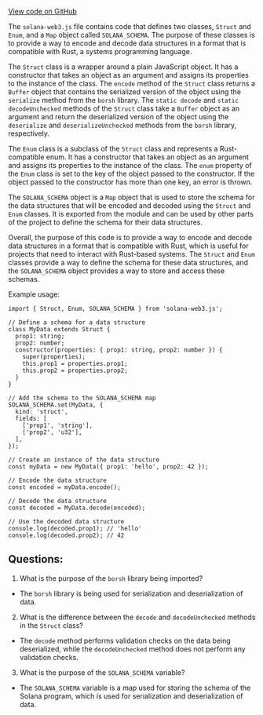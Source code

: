 [View code on GitHub](https://github.com/solana-labs/solana-web3.js/blob/master/packages/library-legacy/src/utils/borsh-schema.ts)

The `solana-web3.js` file contains code that defines two classes, `Struct` and `Enum`, and a `Map` object called `SOLANA_SCHEMA`. The purpose of these classes is to provide a way to encode and decode data structures in a format that is compatible with Rust, a systems programming language. 

The `Struct` class is a wrapper around a plain JavaScript object. It has a constructor that takes an object as an argument and assigns its properties to the instance of the class. The `encode` method of the `Struct` class returns a `Buffer` object that contains the serialized version of the object using the `serialize` method from the `borsh` library. The `static decode` and `static decodeUnchecked` methods of the `Struct` class take a `Buffer` object as an argument and return the deserialized version of the object using the `deserialize` and `deserializeUnchecked` methods from the `borsh` library, respectively.

The `Enum` class is a subclass of the `Struct` class and represents a Rust-compatible enum. It has a constructor that takes an object as an argument and assigns its properties to the instance of the class. The `enum` property of the `Enum` class is set to the key of the object passed to the constructor. If the object passed to the constructor has more than one key, an error is thrown.

The `SOLANA_SCHEMA` object is a `Map` object that is used to store the schema for the data structures that will be encoded and decoded using the `Struct` and `Enum` classes. It is exported from the module and can be used by other parts of the project to define the schema for their data structures.

Overall, the purpose of this code is to provide a way to encode and decode data structures in a format that is compatible with Rust, which is useful for projects that need to interact with Rust-based systems. The `Struct` and `Enum` classes provide a way to define the schema for these data structures, and the `SOLANA_SCHEMA` object provides a way to store and access these schemas. 

Example usage:

```
import { Struct, Enum, SOLANA_SCHEMA } from 'solana-web3.js';

// Define a schema for a data structure
class MyData extends Struct {
  prop1: string;
  prop2: number;
  constructor(properties: { prop1: string, prop2: number }) {
    super(properties);
    this.prop1 = properties.prop1;
    this.prop2 = properties.prop2;
  }
}

// Add the schema to the SOLANA_SCHEMA map
SOLANA_SCHEMA.set(MyData, {
  kind: 'struct',
  fields: [
    ['prop1', 'string'],
    ['prop2', 'u32'],
  ],
});

// Create an instance of the data structure
const myData = new MyData({ prop1: 'hello', prop2: 42 });

// Encode the data structure
const encoded = myData.encode();

// Decode the data structure
const decoded = MyData.decode(encoded);

// Use the decoded data structure
console.log(decoded.prop1); // 'hello'
console.log(decoded.prop2); // 42
```
## Questions: 
 1. What is the purpose of the `borsh` library being imported?
- The `borsh` library is being used for serialization and deserialization of data.

2. What is the difference between the `decode` and `decodeUnchecked` methods in the `Struct` class?
- The `decode` method performs validation checks on the data being deserialized, while the `decodeUnchecked` method does not perform any validation checks.

3. What is the purpose of the `SOLANA_SCHEMA` variable?
- The `SOLANA_SCHEMA` variable is a map used for storing the schema of the Solana program, which is used for serialization and deserialization of data.